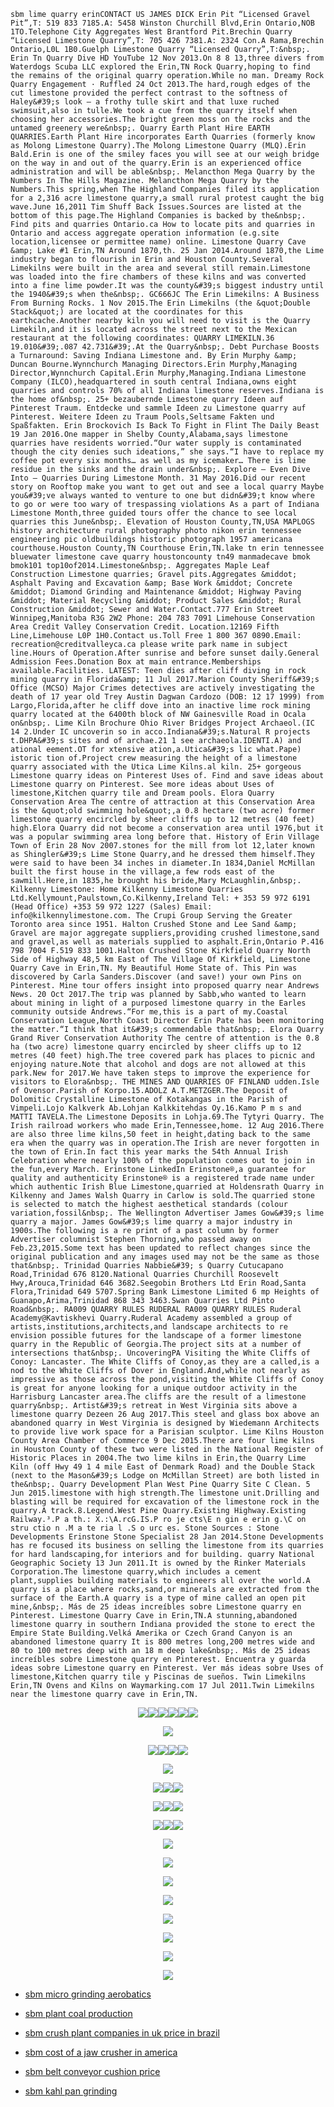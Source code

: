 
```
sbm lime quarry erinCONTACT US JAMES DICK Erin Pit “Licensed Gravel Pit”,T: 519 833 7185.A: 5458 Winston Churchill Blvd,Erin Ontario,NOB 1TO.Telephone City Aggregates West Brantford Pit.Brechin Quarry “Licensed Limestone Quarry”,T: 705 426 7381.A: 2324 Con.A Rama,Brechin Ontario,L0L 1B0.Guelph Limestone Quarry “Licensed Quarry”,T:&nbsp;. Erin Tn Quarry Dive HD YouTube 12 Nov 2013.On 8 8 13,three divers from Waterdogs Scuba LLC explored the Erin,TN Rock Quarry,hoping to find the remains of the original quarry operation.While no man. Dreamy Rock Quarry Engagement · Ruffled 24 Oct 2013.The hard,rough edges of the cut limestone provided the perfect contrast to the softness of Haley&#39;s look — a frothy tulle skirt and that luxe ruched swimsuit,also in tulle.We took a cue from the quarry itself when choosing her accessories.The bright green moss on the rocks and the untamed greenery were&nbsp;. Quarry Earth Plant Hire EARTH QUARRIES.Earth Plant Hire incorporates Earth Quarries (formerly know as Molong Limestone Quarry).The Molong Limestone Quarry (MLQ).Erin Bald.Erin is one of the smiley faces you will see at our weigh bridge on the way in and out of the quarry.Erin is an experienced office administration and will be able&nbsp;. Melancthon Mega Quarry by the Numbers In The Hills Magazine. Melancthon Mega Quarry by the Numbers.This spring,when The Highland Companies filed its application for a 2,316 acre limestone quarry,a small rural protest caught the big wave.June 16,2011 Tim Shuff Back Issues.Sources are listed at the bottom of this page.The Highland Companies is backed by the&nbsp;. Find pits and quarries Ontario.ca How to locate pits and quarries in Ontario and access aggregate operation information (e.g.site location,licensee or permittee name) online. Limestone Quarry Cave &amp; Lake #1 Erin,TN Around 1870,th. 25 Jan 2014.Around 1870,the Lime industry began to flourish in Erin and Houston County.Several Limekilns were built in the area and several still remain.Limestone was loaded into the fire chambers of these kilns and was converted into a fine lime powder.It was the county&#39;s biggest industry until the 1940&#39;s when the&nbsp;. GC666JC The Erin Limekilns: A Business From Burning Rocks. 1 Nov 2015.The Erin Limekilns (the &quot;Double Stack&quot;) are located at the coordinates for this earthcache.Another nearby kiln you will need to visit is the Quarry Limekiln,and it is located across the street next to the Mexican restaurant at the following coordinates: QUARRY LIMEKILN.36 19.010&#39;.087 42.731&#39;.At the Quarry&nbsp;. Debt Purchase Boosts a Turnaround: Saving Indiana Limestone and. By Erin Murphy &amp; Duncan Bourne.Wynnchurch Managing Directors.Erin Murphy,Managing Director,Wynnchurch Capital.Erin Murphy,Managing.Indiana Limestone Company (ILCO),headquartered in south central Indiana,owns eight quarries and controls 70% of all Indiana limestone reserves.Indiana is the home of&nbsp;. 25+ bezaubernde Limestone quarry Ideen auf Pinterest Traum. Entdecke und sammle Ideen zu Limestone quarry auf Pinterest. Weitere Ideen zu Traum Pools,Seltsame Fakten und Spaßfakten. Erin Brockovich Is Back To Fight in Flint The Daily Beast 19 Jan 2016.One mapper in Shelby County,Alabama,says limestone quarries have residents worried.“Our water supply is contaminated though the city denies such ideations,” she says.“I have to replace my coffee pot every six months… as well as my icemaker… There is lime residue in the sinks and the drain under&nbsp;. Explore — Even Dive Into — Quarries During Limestone Month. 31 May 2016.Did our recent story on Rooftop make you want to get out and see a local quarry Maybe you&#39;ve always wanted to venture to one but didn&#39;t know where to go or were too wary of trespassing violations As a part of Indiana Limestone Month,three guided tours offer the chance to see local quarries this June&nbsp;. Elevation of Houston County,TN,USA MAPLOGS history architecture rural photography photo nikon erin tennessee engineering pic oldbuildings historic photograph 1957 americana courthouse.Houston County,TN Courthouse Erin,TN.lake tn erin tennessee bluewater limestone cave quarry houstoncounty tn49 manmadecave bmok bmok101 top10of2014.Limestone&nbsp;. Aggregates Maple Leaf Construction Limestone quarries; Gravel pits.Aggregates &middot; Asphalt Paving and Excavation &amp; Base Work &middot; Concrete &middot; Diamond Grinding and Maintenance &middot; Highway Paving &middot; Material Recycling &middot; Product Sales &middot; Rural Construction &middot; Sewer and Water.Contact.777 Erin Street Winnipeg,Manitoba R3G 2W2 Phone: 204 783 7091 Limehouse Conservation Area Credit Valley Conservation Credit. Location.12169 Fifth Line,Limehouse L0P 1H0.Contact us.Toll Free 1 800 367 0890.Email: recreation@creditvalleyca.ca please write park name in subject line.Hours of Operation.After sunrise and before sunset daily.General Admission Fees.Donation Box at main entrance.Memberships available.Facilities. LATEST: Teen dies after cliff diving in rock mining quarry in Florida&amp; 11 Jul 2017.Marion County Sheriff&#39;s Office (MCSO) Major Crimes detectives are actively investigating the death of 17 year old Trey Austin Dagwan Cardozo (DOB: 12 17 1999) from Largo,Florida,after he cliff dove into an inactive lime rock mining quarry located at the 6400th block of NW Gainesville Road in Ocala on&nbsp;. Lime Kiln Brochure Ohio River Bridges Project Archaeol.(IC 14 2.Under IC uncoverin so in acco.Indiana&#39;s.Natural R projects t.DHPA&#39;s sites and of archae.21 1 see archaeola.IDENTI.A) and ational eement.OT for xtensive ation,a.Utica&#39;s lic what.Pape) istoric tion of.Project crew measuring the height of a limestone quarry associated with the Utica Lime Kilns.al kiln. 25+ gorgeous Limestone quarry ideas on Pinterest Uses of. Find and save ideas about Limestone quarry on Pinterest. See more ideas about Uses of limestone,Kitchen quarry tile and Dream pools. Elora Quarry Conservation Area The centre of attraction at this Conservation Area is the &quot;old swimming hole&quot;,a 0.8 hectare (two acre) former limestone quarry encircled by sheer cliffs up to 12 metres (40 feet) high.Elora Quarry did not become a conservation area until 1976,but it was a popular swimming area long before that. History of Erin Village Town of Erin 28 Nov 2007.stones for the mill from lot 12,later known as Shingler&#39;s Lime Stone Quarry,and he dressed them himself.They were said to have been 34 inches in diameter.In 1834,Daniel McMillan built the first house in the village,a few rods east of the sawmill.Here,in 1835,he brought his bride,Mary McLaughlin,&nbsp;. Kilkenny Limestone: Home Kilkenny Limestone Quarries Ltd.Kellymount,Paulstown,Co.Kilkenny,Ireland Tel: + 353 59 972 6191 (Head Office) +353 59 972 1227 (Sales) Email: info@kilkennylimestone.com. The Crupi Group Serving the Greater Toronto area since 1951. Halton Crushed Stone and Lee Sand &amp; Gravel are major aggregate suppliers,providing crushed limestone,sand and gravel,as well as materials supplied to asphalt.Erin,Ontario P.416 798 7004 F.519 833 1001.Halton Crushed Stone Kirkfield Quarry North Side of Highway 48,5 km East of The Village Of Kirkfield, Limestone Quarry Cave in Erin,TN. My Beautiful Home State of. This Pin was discovered by Carla Sanders.Discover (and save!) your own Pins on Pinterest. Mine tour offers insight into proposed quarry near Andrews News. 20 Oct 2017.The trip was planned by Sabb,who wanted to learn about mining in light of a purposed limestone quarry in the Earles community outside Andrews.“For me,this is a part of my.Coastal Conservation League,North Coast Director Erin Pate has been monitoring the matter.“I think that it&#39;s commendable that&nbsp;. Elora Quarry Grand River Conservation Authority The centre of attention is the 0.8 ha (two acre) limestone quarry encircled by sheer cliffs up to 12 metres (40 feet) high.The tree covered park has places to picnic and enjoying nature.Note that alcohol and dogs are not allowed at this park.New for 2017.We have taken steps to improve the experience for visitors to Elora&nbsp;. THE MINES AND QUARRIES OF FINLAND udden.Isle of Ovensor.Parish of Korpo.15.ADOLZ A.T.METZGER.The Deposit of Dolomitic Crystalline Limestone of Kotakangas in the Parish of Vimpeli.Lojo Kalkverk Ab.Lohjan Kalkkitehdas Oy.16.Kamo P m s and MATTI TAVELA.The Limestone Deposits in Lohja.69.The Tytyri Quarry. The Irish railroad workers who made Erin,Tennessee,home. 12 Aug 2016.There are also three lime kilns,50 feet in height,dating back to the same era when the quarry was in operation.The Irish are never forgotten in the town of Erin.In fact this year marks the 54th Annual Irish Celebration where nearly 100% of the population comes out to join in the fun,every March. Erinstone LinkedIn Erinstone®,a guarantee for quality and authenticity Erinstone® is a registered trade name under which authentic Irish Blue Limestone,quarried at Holdensrath Quarry in Kilkenny and James Walsh Quarry in Carlow is sold.The quarried stone is selected to match the highest aesthetical standards (colour variation,fossil&nbsp;. The Wellington Advertiser James Gow&#39;s lime quarry a major. James Gow&#39;s lime quarry a major industry in 1900s.The following is a re print of a past column by former Advertiser columnist Stephen Thorning,who passed away on Feb.23,2015.Some text has been updated to reflect changes since the original publication and any images used may not be the same as those that&nbsp;. Trinidad Quarries Nabbie&#39; s Quarry Cutucapano Road,Trinidad 676 8120.National Quarries Churchill Roosevelt Hwy,Arouca,Trinidad 646 3682.Seegobin Brothers Ltd Erin Road,Santa Flora,Trinidad 649 5707.Spring Bank Limestone Limited 6 mp Heights of Guanapo,Arima,Trinidad 868 343 3463.Swan Quarries Ltd Pinto Road&nbsp;. RA009 QUARRY RULES RUDERAL RA009 QUARRY RULES Ruderal Academy@Kavtiskhevi Quarry.Ruderal Academy assembled a group of artists,institutions,architects,and landscape architects to re envision possible futures for the landscape of a former limestone quarry in the Republic of Georgia.The project sits at a number of intersections that&nbsp;. UncoveringPA Visiting the White Cliffs of Conoy: Lancaster. The White Cliffs of Conoy,as they are a called,is a nod to the White Cliffs of Dover in England.And,while not nearly as impressive as those across the pond,visiting the White Cliffs of Conoy is great for anyone looking for a unique outdoor activity in the Harrisburg Lancaster area.The cliffs are the result of a limestone quarry&nbsp;. Artist&#39;s retreat in West Virginia sits above a limestone quarry Dezeen 26 Aug 2017.This steel and glass box above an abandoned quarry in West Virginia is designed by Wiedemann Architects to provide live work space for a Parisian sculptor. Lime Kilns Houston County Area Chamber of Commerce 9 Dec 2015.There are four lime kilns in Houston County of these two were listed in the National Register of Historic Places in 2004.The two lime kilns in Erin,the Quarry Lime Kiln (off Hwy 49 1 4 mile East of Denmark Road) and the Double Stack (next to the Mason&#39;s Lodge on McMillan Street) are both listed in the&nbsp;. Quarry Development Plan West Pine Quarry Site C Clean. 5 Jun 2015.limestone with high strength.The limestone unit.Drilling and blasting will be required for excavation of the limestone rock in the quarry.A track.8.Legend.West Pine Quarry.Existing Highway.Existing Railway.³.P a th.: X.:\A.rcG.IS.P ro je cts\E n gin e erin g.\C on stru ctio n .M a te ria l .S o urc es. Stone Sources : Stone Developments Erinstone Stone Specialist 28 Jan 2014.Stone Developments has re focused its business on selling the limestone from its quarries for hard landscaping,for interiors and for building. quarry National Geographic Society 13 Jun 2011.It is owned by the Rinker Materials Corporation.The limestone quarry,which includes a cement plant,supplies building materials to engineers all over the world.A quarry is a place where rocks,sand,or minerals are extracted from the surface of the Earth.A quarry is a type of mine called an open pit mine,&nbsp;. Más de 25 ideas increíbles sobre Limestone quarry en Pinterest. Limestone Quarry Cave in Erin,TN.A stunning,abandoned limestone quarry in southern Indiana provided the stone to erect the Empire State Building.Velká Amerika or Czech Grand Canyon is an abandoned limestone quarry It is 800 metres long,200 metres wide and 80 to 100 metres deep with an 18 m deep lake&nbsp;. Más de 25 ideas increíbles sobre Limestone quarry en Pinterest. Encuentra y guarda ideas sobre Limestone quarry en Pinterest. Ver más ideas sobre Uses of limestone,Kitchen quarry tile y Piscinas de sueños. Twin Limekilns Erin,TN Ovens and Kilns on Waymarking.com 17 Jul 2011.Twin Limekilns near the limestone quarry cave in Erin,TN. 
```

<div align="center">
  
<a rel="nofollow" href="https://m.shibang-china.com?f=github&k=sbm+lime+quarry+erin"><img src="https://static.shibang-china.com/en/l.png"></a><img src="https://static.shibang-china.com/en/hw.png"><a rel="nofollow" href="https://m.shibang-china.com/product/?f=github&k=sbm+lime+quarry+erin"><img src="https://static.shibang-china.com/en/p.png"></a><a rel="nofollow" href="https://m.shibang-china.com/cases/?f=github&k=sbm+lime+quarry+erin"><img src="https://static.shibang-china.com/en/c.png"></a><a rel="nofollow" href="https://m.shibang-china.com/news/?f=github&k=sbm+lime+quarry+erin"><img src="https://static.shibang-china.com/en/n.png"></a><a rel="nofollow" href="https://m.shibang-china.com?f=github&k=sbm+lime+quarry+erin"><img src="https://static.shibang-china.com/en/m.png"></a>

<a rel="nofollow" href="https://m.shibang-china.com/product/?f=github&k=sbm+lime+quarry+erin"><img src="https://static.shibang-china.com/en/b.jpg"></a>
  
<a rel="nofollow" href="https://m.shibang-china.com/solution-aggregate.html?f=github&k=sbm+lime+quarry+erin"><img src="https://static.shibang-china.com/en/a.jpg"></a><a rel="nofollow" href="https://m.shibang-china.com/solution-mine.html?f=github&k=sbm+lime+quarry+erin"><img src="https://static.shibang-china.com/en/m.jpg"></a><a rel="nofollow" href="https://m.shibang-china.com/solution-mill.html?f=github&k=sbm+lime+quarry+erin"><img src="https://static.shibang-china.com/en/g.jpg"></a><a rel="nofollow" href="https://m.shibang-china.com/solution-epc.html?f=github&k=sbm+lime+quarry+erin"><img src="https://static.shibang-china.com/en/e.jpg"></a>

<a rel="nofollow" href="https://m.shibang-china.com/product/?f=github&k=sbm+lime+quarry+erin"><img src="https://static.shibang-china.com/en/a-p.png"></a>

<a rel="nofollow" href="https://m.shibang-china.com/product/crusher/c6x.html?f=github&k=sbm+lime+quarry+erin"><img src="https://static.shibang-china.com/en/j.jpg"></a><a rel="nofollow" href="https://m.shibang-china.com/product/crusher/ci5x.html?f=github&k=sbm+lime+quarry+erin"><img src="https://static.shibang-china.com/en/i.jpg"></a><a rel="nofollow" href="https://m.shibang-china.com/product/crusher/hst.html?f=github&k=sbm+lime+quarry+erin"><img src="https://static.shibang-china.com/en/c.jpg"></a>

<a rel="nofollow" href="https://m.shibang-china.com/product/mill/mtw.html?f=github&k=sbm+lime+quarry+erin"><img src="https://static.shibang-china.com/en/mtw.jpg"></a><a rel="nofollow" href="https://m.shibang-china.com/product/mill/scm.html?f=github&k=sbm+lime+quarry+erin"><img src="https://static.shibang-china.com/en/scm.jpg"></a><a rel="nofollow" href="https://m.shibang-china.com/product/mill/lm.html?f=github&k=sbm+lime+quarry+erin"><img src="https://static.shibang-china.com/en/lm.jpg"></a>

<a rel="nofollow" href="https://m.shibang-china.com/product/sand/vsi6x.html?f=github&k=sbm+lime+quarry+erin"><img src="https://static.shibang-china.com/en/6x.jpg"></a><a rel="nofollow" href="https://m.shibang-china.com/product/sand/vu.html?f=github&k=sbm+lime+quarry+erin"><img src="https://static.shibang-china.com/en/vu.jpg"></a><a rel="nofollow" href="https://m.shibang-china.com/product/mobile/klun.html?f=github&k=sbm+lime+quarry+erin"><img src="https://static.shibang-china.com/en/k.jpg"></a>

<a rel="nofollow" href="https://m.shibang-china.com/cases/?f=github&k=sbm+lime+quarry+erin"><img src="https://static.shibang-china.com/en/case.png"></a>

<a rel="nofollow" href="https://m.shibang-china.com/cases/aggregate/202.html?f=github&k=sbm+lime+quarry+erin"><img src="https://static.shibang-china.com/en/c-1.jpg"></a>

<a rel="nofollow" href="https://m.shibang-china.com/cases/aggregate/203.html?f=github&k=sbm+lime+quarry+erin"><img src="https://static.shibang-china.com/en/c-2.jpg"></a>

<a rel="nofollow" href="https://m.shibang-china.com/cases/mill/123.html?f=github&k=sbm+lime+quarry+erin"><img src="https://static.shibang-china.com/en/c-3.jpg"></a>

<a rel="nofollow" href="https://m.shibang-china.com/contact_us.html?f=github&k=sbm+lime+quarry+erin"><img src="https://static.shibang-china.com/en/contact.png"></a>

<a rel="nofollow" href="https://swt.shibang-china.com/?f=github&k=sbm+lime+quarry+erin"><img src="https://static.shibang-china.com/en/chat.png"></a>

<a rel="nofollow" href="https://whatsapp.shibangsoft.com/WhatsApp.php?f=github&k=sbm+lime+quarry+erin"><img src="https://static.shibang-china.com/en/whatsapp.png"></a>

<a rel="nofollow" href="https://m.shibang-china.com/?f=github&k=sbm+lime+quarry+erin"><img src="https://static.shibang-china.com/en/website.png"></a>

</div>


* [sbm micro grinding aerobatics](sbm%20micro%20grinding%20aerobatics.md)

* [sbm plant coal production](sbm%20plant%20coal%20production.md)

* [sbm crush plant companies in uk price in brazil](sbm%20crush%20plant%20companies%20in%20uk%20price%20in%20brazil.md)

* [sbm cost of a jaw crusher in america](sbm%20cost%20of%20a%20jaw%20crusher%20in%20america.md)

* [sbm belt conveyor cushion price](sbm%20belt%20conveyor%20cushion%20price.md)

* [sbm kahl pan grinding](sbm%20kahl%20pan%20grinding.md)
